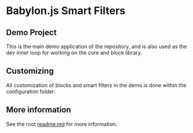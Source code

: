 # Babylon.js Smart Filters

## Demo Project

This is the main demo application of the repository, and is also used as the dev inner loop for working on the core and block library.

## Customizing

All customization of blocks and smart filters in the demo is done within the configuration folder.

## More information

See the root [readme.md](../../readme.md) for more information.
